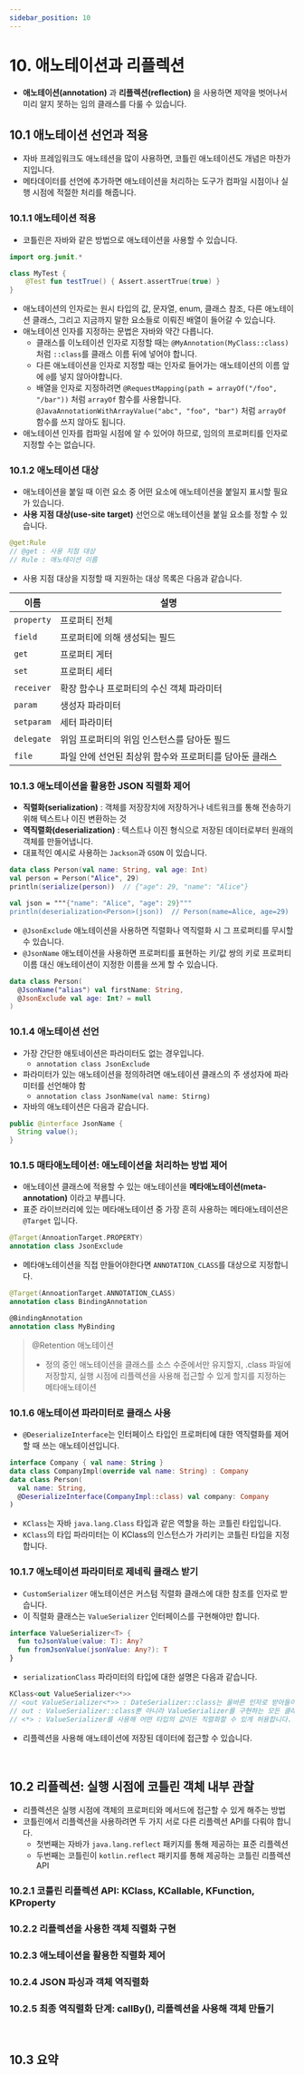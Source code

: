 ```yaml
---
sidebar_position: 10
---
```


# 10. 애노테이션과 리플렉션

- **애노테이션(annotation)** 과 **리플렉션(reflection)** 을 사용하면 제약을 벗어나서 미리 알지 못하는 임의 클래스를 다룰 수 있습니다.

## 10.1 애노테이션 선언과 적용

- 자바 프레임워크도 애노테션을 많이 사용하면, 코틀린 애노테이션도 개념은 마찬가지입니다.
- 메타데이터를 선언에 추가하면 애노테이션을 처리하는 도구가 컴파일 시점이나 실행 시점에 적절한 처리를 해줍니다.

### 10.1.1 애노테이션 적용

- 코틀린은 자바와 같은 방법으로 애노테이션을 사용할 수 있습니다.

```kt
import org.junit.*

class MyTest {
    @Test fun testTrue() { Assert.assertTrue(true) }
}
```

- 애노테이션의 인자로는 원시 타입의 값, 문자열, enum, 클래스 참조, 다른 애노테이션 클래스, 그리고 지금까지 말한 요소들로 이뤄진 배열이 들어갈 수 있습니다.
- 애노테이션 인자를 지정하는 문법은 자바와 약간 다릅니다.
  - 클래스를 이노테이션 인자로 지정할 때는 `@MyAnnotation(MyClass::class)`처럼 `::class`를 클래스 이름 뒤에 넣어야 합니다.
  - 다른 애노테이션을 인자로 지정할 때는 인자로 들어가는 애노테이션의 이름 앞에 `@`를 넣지 않아야합니다.
  - 배열을 인자로 지정하려면 `@RequestMapping(path = arrayOf("/foo", "/bar"))` 처럼 `arrayOf` 함수를 사용합니다. `@JavaAnnotationWithArrayValue("abc", "foo", "bar")` 처럼 `arrayOf` 함수를 쓰지 않아도 됩니다.
- 애노테이션 인자를 컴파일 시점에 알 수 있어야 하므로, 임의의 프로퍼티를 인자로 지정할 수는 없습니다.

### 10.1.2 애노테이션 대상

- 애노테이션을 붙일 때 이런 요소 중 어떤 요소에 애노테이션을 붙일지 표시할 필요가 있습니다. 
- **사용 지점 대상(use-site target)** 선언으로 애노테이션을 붙일 요소를 정할 수 있습니다. 

```kt
@get:Rule
// @get : 사용 지점 대상
// Rule : 애노테이션 이름
```

- 사용 지점 대상을 지정할 때 지원하는 대상 목록은 다음과 같습니다.

|이름|설명|
|---|------------------|
|`property`|프로퍼티 전체|
|`field`|프로퍼티에 의해 생성되는 필드|
|`get`|프로퍼티 게터|
|`set`|프로퍼티 세터|
|`receiver`|확장 함수나 프로퍼티의 수신 객체 파라미터|
|`param`|생성자 파라미터|
|`setparam`|세터 파라미터|
|`delegate`|위임 프로퍼티의 위임 인스턴스를 담아둔 필드|
|`file`|파일 안에 선언된 최상위 함수와 프로퍼티를 담아둔 클래스|

### 10.1.3 애노테이션을 활용한 JSON 직렬화 제어

- **직렬화(serialization)** : 객체를 저장장치에 저장하거나 네트워크를 통해 전송하기 위해 텍스트나 이진 변환하는 것
- **역직렬화(deserialization)** : 텍스트나 이진 형식으로 저장된 데이터로부터 원래의 객체를 만들어냅니다.
- 대표적인 예시로 사용하는 `Jackson`과 `GSON` 이 있습니다.

```kt
data class Person(val name: String, val age: Int)
val person = Person("Alice", 29)
println(serialize(person))  // {"age": 29, "name": "Alice"}

val json = """{"name": "Alice", "age": 29}"""
println(deserialization<Person>(json))  // Person(name=Alice, age=29)
```

- `@JsonExclude` 애노테이션을 사용하면 직렬화나 역직렬화 시 그 프로퍼티를 무시할 수 있습니다.
- `@JsonName` 애노테이션을 사용하면 프로퍼티를 표현하는 키/값 쌍의 키로 프로퍼티 이름 대신 애노테이션이 지정한 이름을 쓰게 할 수 있습니다.

```kt
data class Person(
  @JsonName("alias") val firstName: String,
  @JsonExclude val age: Int? = null
)
```

### 10.1.4 애노테이션 선언

- 가장 간단한 애토네이션은 파라미터도 없는 경우입니다.
  - `annotation class JsonExclude`
- 파라미터가 있는 애노테이션을 정의하려면 애노테이션 클래스의 주 생성자에 파라미터를 선언해야 함
  - `annotation class JsonName(val name: Stirng)`
- 자바의 애노테이션은 다음과 같습니다. 

```java
public @interface JsonName {
  String value();
}
```

### 10.1.5 매타애노테이션: 애노테이션을 처리하는 방법 제어

- 애노테이션 클래스에 적용할 수 있는 애노테이션을 **메타애노테이션(meta-annotation)** 이라고 부릅니다.
- 표준 라이브러리에 있는 메타애노테이션 중 가장 흔히 사용하는 메타애노테이션은 `@Target` 입니다. 

```kt
@Target(AnnoationTarget.PROPERTY)
annotation class JsonExclude
```

- 메타애노테이션을 직접 만들어야한다면 `ANNOTATION_CLASS`를 대상으로 지정합니다. 

```kt
@Target(AnnoationTarget.ANNOTATION_CLASS)
annotation class BindingAnnotation

@BindingAnnotation
annotation class MyBinding
```

> @Retention 애노테이션
> - 정의 중인 애노테이션을 클래스를 소스 수준에서만 유지할지, .class 파일에 저장할지, 실행 시점에 리플렉션을 사용해 접근할 수 있게 할지를 지정하는 메타애노테이션

### 10.1.6 애노테이션 파라미터로 클래스 사용

- `@DeserializeInterface`는 인터페이스 타입인 프로퍼티에 대한 역직렬화를 제어할 때 쓰는 애노테이션입니다.

```kt
interface Company { val name: String }
data class CompanyImpl(override val name: String) : Company
data class Person(
  val name: String,
  @DeserializeInterface(CompanyImpl::class) val company: Company
)
```

- `KClass`는 자바 `java.lang.Class` 타입과 같은 역할을 하는 코틀린 타입입니다.
- `KClass`의 타입 파라미터는 이 KClass의 인스턴스가 가리키는 코틀린 타입을 지정합니다.

### 10.1.7 애노테이션 파라미터로 제네릭 클래스 받기

- `CustomSerializer` 애노테이션은 커스텀 직렬화 클래스에 대한 참조를 인자로 받습니다.
- 이 직렬화 클래스는 `ValueSerializer` 인터페이스를 구현해야만 합니다. 

```kt
interface ValueSerializer<T> {
  fun toJsonValue(value: T): Any?
  fun fromJsonValue(jsonValue: Any?): T
}
```

- `serializationClass` 파라미터의 타입에 대한 설명은 다음과 같습니다. 

```kt
KClass<out ValueSerializer<*>>
// <out ValueSerializer<*>> : DateSerializer::class는 올바른 인자로 받아들이지만 Date::class는 거부합니다.
// out : ValueSerializer::class뿐 아니라 ValueSerializer를 구현하는 모든 클래스를 받아들입니다.
// <*> : ValueSerializer를 사용해 어떤 타입의 값이든 직렬화할 수 있게 허용합니다.
```

- 리플렉션을 사용해 애노테이션에 저장된 데이터에 접근할 수 있습니다.

<br/>

## 10.2 리플렉션: 실행 시점에 코틀린 객체 내부 관찰

- 리플렉션은 실행 시점에 객체의 프로퍼티와 메서드에 접근할 수 있게 해주는 방법
- 코틀린에서 리플렉션을 사용하려면 두 가지 서로 다른 리플렉션 API를 다뤄야 합니다.
  - 첫번째는 자바가 `java.lang.reflect` 패키지를 통해 제공하는 표준 리플렉션
  - 두번째는 코틀린이 `kotlin.reflect` 패키지를 통해 제공하는 코틀린 리플렉션 API

### 10.2.1 코틀린 리플렉션 API: KClass, KCallable, KFunction, KProperty

### 10.2.2 리플렉션을 사용한 객체 직렬화 구현

### 10.2.3 애노테이션을 활용한 직렬화 제어

### 10.2.4 JSON 파싱과 객체 역직렬화

### 10.2.5 최종 역직렬화 단계: callBy(), 리플렉션을 사용해 객체 만들기

<br/>

## 10.3 요약
